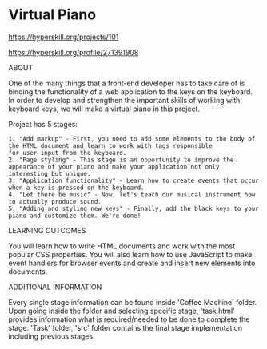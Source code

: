 # Virtual Piano

https://hyperskill.org/projects/101

https://hyperskill.org/profile/271391908

ABOUT

One of the many things that a front-end developer has to take care of is binding the functionality of a web application to the
keys on the keyboard. In order to develop and strengthen the important skills of working with keyboard keys, we will make
a virtual piano in this project.

Project has 5 stages:

    1. "Add markup" - First, you need to add some elements to the body of the HTML document and learn to work with tags responsible
    for user input from the keyboard. 
    2. "Page styling" - This stage is an opportunity to improve the appearance of your piano and make your application not only interesting but unique. 
    3. "Application functionality" - Learn how to create events that occur when a key is pressed on the keyboard. 
    4. "Let there be music" - Now, let's teach our musical instrument how to actually produce sound. 
    5. "Adding and styling new keys" - Finally, add the black keys to your piano and customize them. We're done! 

LEARNING OUTCOMES

You will learn how to write HTML documents and work with the most popular CSS properties. You will also learn how to use JavaScript
to make event handlers for browser events and create and insert new elements into documents.

ADDITIONAL INFORMATION

Every single stage information can be found inside 'Coffee Machine' folder. Upon going inside the folder and selecting specific stage, 'task.html' 
provides information what is required/needed to be done to complete the stage. 'Task' folder, 'src' folder contains the final stage implementation 
including previous stages.
